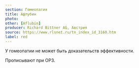```yaml
---
section: Гомеопатия
title: Афлубин
photo:
other: [Aflubin]
producer: Richard Bittner AG, Австрия
source: https://www.rlsnet.ru/tn_index_id_3160.htm
label: red
---
```


У гомеопатии не может быть доказательств эффективности.

Прописывают при ОРЗ.
